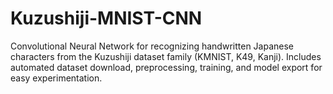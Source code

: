 # Kuzushiji-MNIST-CNN
Convolutional Neural Network for recognizing handwritten Japanese characters from the Kuzushiji dataset family (KMNIST, K49, Kanji). Includes automated dataset download, preprocessing, training, and model export for easy experimentation.
